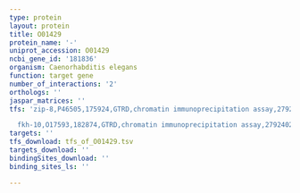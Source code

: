 ```yaml
---
type: protein
layout: protein
title: O01429
protein_name: '-'
uniprot_accession: O01429
ncbi_gene_id: '181836'
organism: Caenorhabditis elegans
function: target gene
number_of_interactions: '2'
orthologs: ''
jaspar_matrices: ''
tfs: 'zip-8,P46505,175924,GTRD,chromatin immunoprecipitation assay,27924024%5Buid%5D,No

  fkh-10,O17593,182874,GTRD,chromatin immunoprecipitation assay,27924024%5Buid%5D,No'
targets: ''
tfs_download: tfs_of_O01429.tsv
targets_download: ''
bindingSites_download: ''
binding_sites_ls: ''

---
```

